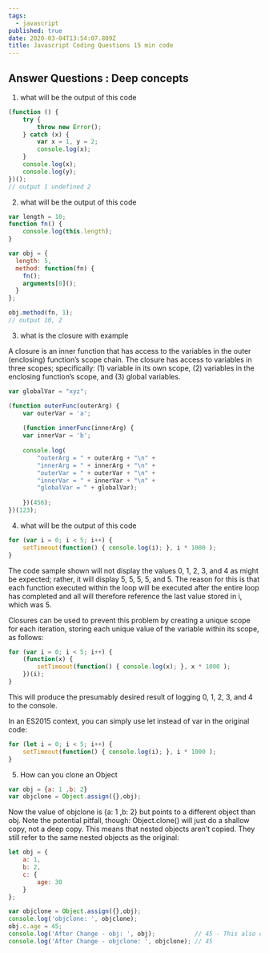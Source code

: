 ```yaml
---
tags:
  - javascript
published: true
date: 2020-03-04T13:54:07.809Z
title: Javascript Coding Questions 15 min code
---
```


## Answer Questions : Deep concepts

1. what will be the output of this code 
```javascript
(function () {
    try {
        throw new Error();
    } catch (x) {
        var x = 1, y = 2;
        console.log(x);
    }
    console.log(x);
    console.log(y);
})();
// output 1 undefined 2 
```

2. what will be the output of this code 
```javascript
var length = 10;
function fn() {
    console.log(this.length);
}

var obj = {
  length: 5,
  method: function(fn) {
    fn();
    arguments[0]();
  }
};

obj.method(fn, 1);
// output 10, 2
```

3. what is the closure with example 

A closure is an inner function that has access to the variables in the outer (enclosing) function’s scope chain. The closure has access to variables in three scopes; specifically: (1) variable in its own scope, (2) variables in the enclosing function’s scope, and (3) global variables.


```javascript
var globalVar = "xyz";

(function outerFunc(outerArg) {
    var outerVar = 'a';
    
    (function innerFunc(innerArg) {
    var innerVar = 'b';
    
    console.log(
        "outerArg = " + outerArg + "\n" +
        "innerArg = " + innerArg + "\n" +
        "outerVar = " + outerVar + "\n" +
        "innerVar = " + innerVar + "\n" +
        "globalVar = " + globalVar);
    
    })(456);
})(123);
```
4. what will be the output of this code
```javascript
for (var i = 0; i < 5; i++) {
	setTimeout(function() { console.log(i); }, i * 1000 );
}
```
The code sample shown will not display the values 0, 1, 2, 3, and 4 as might be expected; rather, it will display 5, 5, 5, 5, and 5.
The reason for this is that each function executed within the loop will be executed after the entire loop has completed and all will therefore reference the last value stored in i, which was 5.

Closures can be used to prevent this problem by creating a unique scope for each iteration, storing each unique value of the variable within its scope, as follows:
```javascript
for (var i = 0; i < 5; i++) {
    (function(x) {
        setTimeout(function() { console.log(x); }, x * 1000 );
    })(i);
}
```
This will produce the presumably desired result of logging 0, 1, 2, 3, and 4 to the console.

In an ES2015 context, you can simply use let instead of var in the original code:
```javascript
for (let i = 0; i < 5; i++) {
	setTimeout(function() { console.log(i); }, i * 1000 );
}
```

5. How can you clone an Object 

```javascript
var obj = {a: 1 ,b: 2}
var objclone = Object.assign({},obj);
```
Now the value of objclone is {a: 1 ,b: 2} but points to a different object than obj.
Note the potential pitfall, though: Object.clone() will just do a shallow copy, not a deep copy. This means that nested objects aren’t copied. They still refer to the same nested objects as the original:

```javascript
let obj = {
    a: 1,
    b: 2,
    c: {
        age: 30
    }
};
```

```javascript
var objclone = Object.assign({},obj);
console.log('objclone: ', objclone);
obj.c.age = 45;
console.log('After Change - obj: ', obj);           // 45 - This also changes
console.log('After Change - objclone: ', objclone); // 45
```